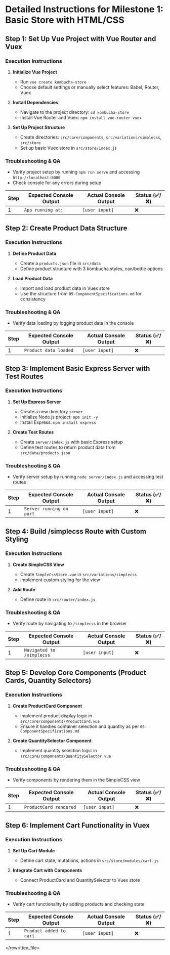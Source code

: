 # Detailed Instructions for Milestone 1: Basic Store with HTML/CSS

## Step 1: Set Up Vue Project with Vue Router and Vuex

### Execution Instructions
1. **Initialize Vue Project**
   - Run `vue create kombucha-store`
   - Choose default settings or manually select features: Babel, Router, Vuex

2. **Install Dependencies**
   - Navigate to the project directory: `cd kombucha-store`
   - Install Vue Router and Vuex: `npm install vue-router vuex`

3. **Set Up Project Structure**
   - Create directories: `src/core/components`, `src/variations/simplecss`, `src/store`
   - Set up basic Vuex store in `src/store/index.js`

### Troubleshooting & QA
- Verify project setup by running `npm run serve` and accessing `http://localhost:8080`
- Check console for any errors during setup

| Step | Expected Console Output | Actual Console Output | Status (✅/❌) |
| ---- | ----------------------- | --------------------- | ------------ |
| 1    | `App running at:`       | `[user input]`        | ❌            |

## Step 2: Create Product Data Structure

### Execution Instructions
1. **Define Product Data**
   - Create a `products.json` file in `src/data`
   - Define product structure with 3 kombucha styles, can/bottle options

2. **Load Product Data**
   - Import and load product data in Vuex store
   - Use the structure from `05-ComponentSpecifications.md` for consistency

### Troubleshooting & QA
- Verify data loading by logging product data in the console

| Step | Expected Console Output | Actual Console Output | Status (✅/❌) |
| ---- | ----------------------- | --------------------- | ------------ |
| 1    | `Product data loaded`   | `[user input]`        | ❌            |

## Step 3: Implement Basic Express Server with Test Routes

### Execution Instructions
1. **Set Up Express Server**
   - Create a new directory `server`
   - Initialize Node.js project: `npm init -y`
   - Install Express: `npm install express`

2. **Create Test Routes**
   - Create `server/index.js` with basic Express setup
   - Define test routes to return product data from `src/data/products.json`

### Troubleshooting & QA
- Verify server setup by running `node server/index.js` and accessing test routes

| Step | Expected Console Output  | Actual Console Output | Status (✅/❌) |
| ---- | ------------------------ | --------------------- | ------------ |
| 1    | `Server running on port` | `[user input]`        | ❌            |

## Step 4: Build /simplecss Route with Custom Styling

### Execution Instructions
1. **Create SimpleCSS View**
   - Create `SimpleCssStore.vue` in `src/variations/simplecss`
   - Implement custom styling for the view

2. **Add Route**
   - Define route in `src/router/index.js`

### Troubleshooting & QA
- Verify route by navigating to `/simplecss` in the browser

| Step | Expected Console Output   | Actual Console Output | Status (✅/❌) |
| ---- | ------------------------- | --------------------- | ------------ |
| 1    | `Navigated to /simplecss` | `[user input]`        | ❌            |

## Step 5: Develop Core Components (Product Cards, Quantity Selectors)

### Execution Instructions
1. **Create ProductCard Component**
   - Implement product display logic in `src/core/components/ProductCard.vue`
   - Ensure it handles container selection and quantity as per `05-ComponentSpecifications.md`

2. **Create QuantitySelector Component**
   - Implement quantity selection logic in `src/core/components/QuantitySelector.vue`

### Troubleshooting & QA
- Verify components by rendering them in the SimpleCSS view

| Step | Expected Console Output | Actual Console Output | Status (✅/❌) |
| ---- | ----------------------- | --------------------- | ------------ |
| 1    | `ProductCard rendered`  | `[user input]`        | ❌            |

## Step 6: Implement Cart Functionality in Vuex

### Execution Instructions
1. **Set Up Cart Module**
   - Define cart state, mutations, actions in `src/store/modules/cart.js`

2. **Integrate Cart with Components**
   - Connect ProductCard and QuantitySelector to Vuex store

### Troubleshooting & QA
- Verify cart functionality by adding products and checking state

| Step | Expected Console Output | Actual Console Output | Status (✅/❌) |
| ---- | ----------------------- | --------------------- | ------------ |
| 1    | `Product added to cart` | `[user input]`        | ❌            |

</rewritten_file> 